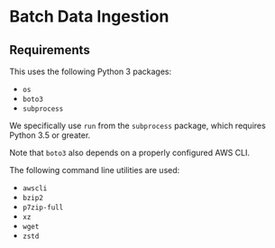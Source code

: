 # Batch Data Ingestion

## Requirements

This uses the following Python 3 packages:

* `os`
* `boto3`
* `subprocess`

We specifically use `run` from the `subprocess` package, which
requires Python 3.5 or greater.

Note that `boto3` also depends on a properly configured AWS CLI.

The following command line utilities are used:

* `awscli`
* `bzip2` 
* `p7zip-full`
* `xz`
* `wget`
* `zstd`
